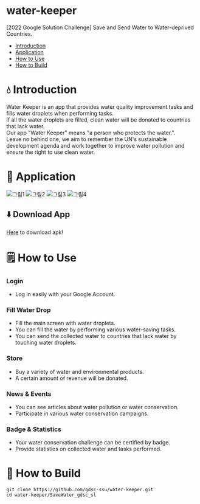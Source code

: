 # water-keeper
[2022 Google Solution Challenge] Save and Send Water to Water-deprived Countries.
* [Introduction](#:droplet:-Introduction)
* [Application](#📱-Application)
* [How to Use](#🗒️-How-to-Use)
* [How to Build](#:wrench:-How-to-Build)

# :droplet: Introduction
Water Keeper is an app that provides water quality improvement tasks and fills water droplets when performing tasks.  
If all the water droplets are filled, clean water will be donated to countries that lack water.  
Our app "Water Keeper" means "a person who protects the water.".    
Leave no behind one, we aim to remember the UN's sustainable development agenda and work together to improve water pollution and ensure the right to use clean water.

# 📱 Application
![그림1](https://user-images.githubusercontent.com/33739448/160980209-c4f264ef-909c-436b-b6cc-2f1c3e9c5440.png)
![그림2](https://user-images.githubusercontent.com/33739448/160980215-fb0815cd-127a-48f9-adaf-90e9352bcedf.png)
![그림3](https://user-images.githubusercontent.com/33739448/160980222-1c235e58-688d-43e2-9938-93987ff9acac.png)
![그림4](https://user-images.githubusercontent.com/33739448/160980316-6349a78a-2426-4db6-9348-ddacb9b06545.png)

## ⬇️ Download App
[Here](https://drive.google.com/file/d/1n_qNRKgqexW_AE5STQbTV3DTXtlIhEEa/view?usp=sharing) to download apk!

# 🗒️ How to Use
### Login
* Log in easily with your Google Account.

### Fill Water Drop
* Fill the main screen with water droplets.
* You can fill the water by performing various water-saving tasks.
* You can send the collected water to countries that lack water by touching water droplets.

### Store
* Buy a variety of water and environmental products.
* A certain amount of revenue will be donated.

### News & Events
* You can see articles about water pollution or water conservation.
* Participate in various water conservation campaigns.

### Badge & Statistics
* Your water conservation challenge can be certified by badge.
* Provide statistics on collected water and tasks performed.

# :wrench: How to Build
```
git clone https://github.com/gdsc-ssu/water-keeper.git  
cd water-keeper/SaveWater_gdsc_sl
```
